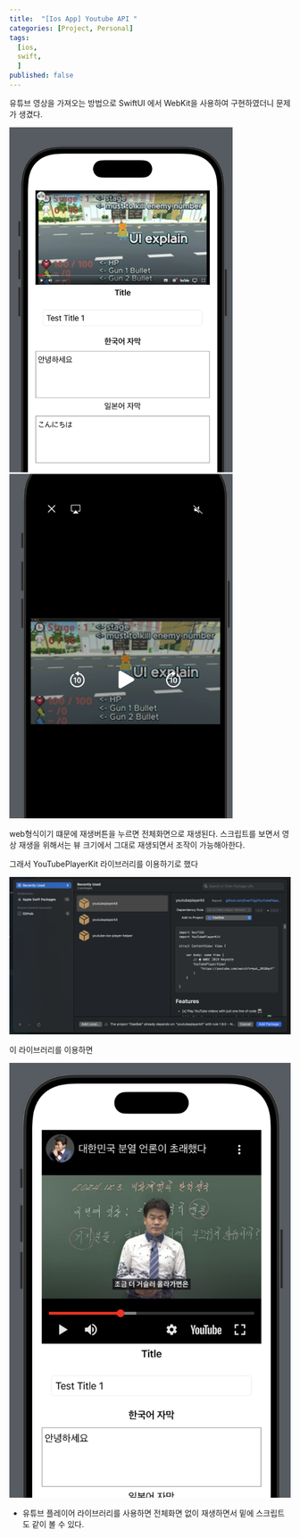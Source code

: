 ```yaml
---
title:  "[Ios App] Youtube API "
categories: [Project, Personal]
tags:
  [ios,
  swift,
  ] 
published: false
---
```


유튜브 영상을 가져오는 방법으로 SwiftUI 에서 WebKit을 사용하여 구현하였더니 문제가 생겼다. 

<img src="/assets/img/webview1.png" width="400" />
<img src="/assets/img/webview2.png" width="400" />

web형식이기 떄문에 재생버튼을 누르면 전체화면으로 재생된다.
스크립트를 보면서 영상 재생을 위해서는 뷰 크기에서 그대로 재생되면서 조작이 가능해아한다. 

그래서 YouTubePlayerKit 라이브러리를 이용하기로 했다

![4](/assets/img/webview4.png)

이 라이브러리를 이용하면 

![3](/assets/img/webview3.png)


* 유튜브 플레이어 라이브러리를 사용하면 전체화면 없이 재생하면서 밑에 스크립트도 같이 볼 수 있다.